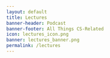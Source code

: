 ```yaml
---
layout: default
title: Lectures
banner-header: Podcast
banner-footer: All Things CS-Related
icon: lectures_icon.png
banner: lectures_banner.png
permalink: /lectures
---
```

